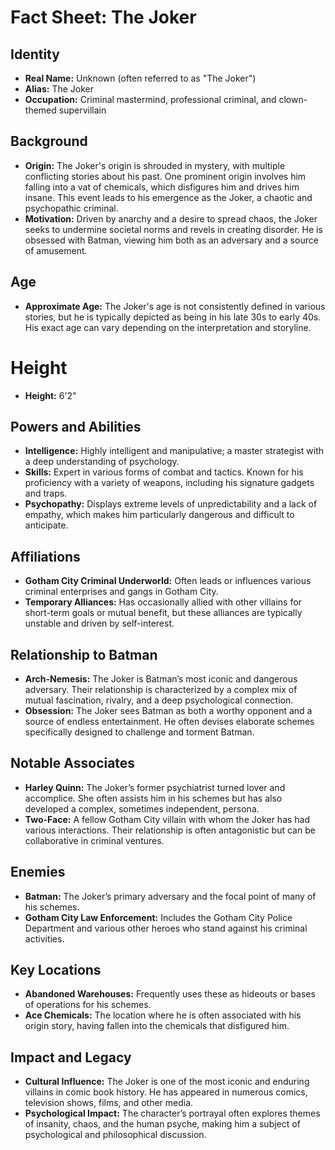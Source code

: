 # Fact Sheet: The Joker

## Identity
- **Real Name:** Unknown (often referred to as "The Joker")
- **Alias:** The Joker
- **Occupation:** Criminal mastermind, professional criminal, and clown-themed supervillain

## Background
- **Origin:** The Joker's origin is shrouded in mystery, with multiple conflicting stories about his past. One prominent origin involves him falling into a vat of chemicals, which disfigures him and drives him insane. This event leads to his emergence as the Joker, a chaotic and psychopathic criminal.
- **Motivation:** Driven by anarchy and a desire to spread chaos, the Joker seeks to undermine societal norms and revels in creating disorder. He is obsessed with Batman, viewing him both as an adversary and a source of amusement.

## Age
- **Approximate Age:** The Joker's age is not consistently defined in various stories, but he is typically depicted as being in his late 30s to early 40s. His exact age can vary depending on the interpretation and storyline.

# Height 
- **Height:** 6'2"

## Powers and Abilities
- **Intelligence:** Highly intelligent and manipulative; a master strategist with a deep understanding of psychology.
- **Skills:** Expert in various forms of combat and tactics. Known for his proficiency with a variety of weapons, including his signature gadgets and traps.
- **Psychopathy:** Displays extreme levels of unpredictability and a lack of empathy, which makes him particularly dangerous and difficult to anticipate.

## Affiliations
- **Gotham City Criminal Underworld:** Often leads or influences various criminal enterprises and gangs in Gotham City.
- **Temporary Alliances:** Has occasionally allied with other villains for short-term goals or mutual benefit, but these alliances are typically unstable and driven by self-interest.

## Relationship to Batman
- **Arch-Nemesis:** The Joker is Batman’s most iconic and dangerous adversary. Their relationship is characterized by a complex mix of mutual fascination, rivalry, and a deep psychological connection.
- **Obsession:** The Joker sees Batman as both a worthy opponent and a source of endless entertainment. He often devises elaborate schemes specifically designed to challenge and torment Batman.

## Notable Associates
- **Harley Quinn:** The Joker’s former psychiatrist turned lover and accomplice. She often assists him in his schemes but has also developed a complex, sometimes independent, persona.
- **Two-Face:** A fellow Gotham City villain with whom the Joker has had various interactions. Their relationship is often antagonistic but can be collaborative in criminal ventures.

## Enemies
- **Batman:** The Joker’s primary adversary and the focal point of many of his schemes.
- **Gotham City Law Enforcement:** Includes the Gotham City Police Department and various other heroes who stand against his criminal activities.

## Key Locations
- **Abandoned Warehouses:** Frequently uses these as hideouts or bases of operations for his schemes.
- **Ace Chemicals:** The location where he is often associated with his origin story, having fallen into the chemicals that disfigured him.

## Impact and Legacy
- **Cultural Influence:** The Joker is one of the most iconic and enduring villains in comic book history. He has appeared in numerous comics, television shows, films, and other media.
- **Psychological Impact:** The character’s portrayal often explores themes of insanity, chaos, and the human psyche, making him a subject of psychological and philosophical discussion.

